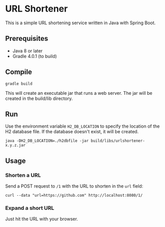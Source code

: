 # URL Shortener

This is a simple URL shortening service written in Java with Spring Boot.

## Prerequisites
- Java 8 or later
- Gradle 4.0.1 (to build)

## Compile
`gradle build`

This will create an executable jar that runs a web server.
The jar will be created in the build/lib directory.

## Run
Use the environment variable `H2_DB_LOCATION` to specify the location of the
H2 database file. If the database doesn't exist, it will be created.

`java -DH2_DB_LOCATION=./h2dbfile -jar build/libs/urlshortener-x.y.z.jar`

## Usage
### Shorten a URL
Send a POST request to `/1` with the URL to shorten in the `url` field:

`curl --data "url=https://github.com" http://localhost:8080/1/`

### Expand a short URL
Just hit the URL with your browser.